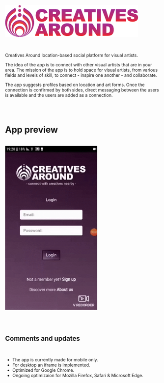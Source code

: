 <br/> ![Screenshot](ca_redpurplelogo.png) <br/> <br/> <br/>

Creatives Around location-based social platform for visual artists.

The idea of the app is to connect with other visual artists that are in your area.
The mission of the app is to hold space for visual artists,
from various fields and levels of skill,
to connect - inspire one another - and collaborate.

The app suggests profiles based on location and art forms.
Once the connection is confirmed by both sides, direct messaging between the users is available and the users are added as a connection.

<br/><br/> 
# App preview
<br/>
<img src="https://github.com/mor-solomonov/creatives-around-frontend/blob/master/Animated%20GIF-downsized_large.gif?raw=true" width="300"/>



 <br/><br/>
 ## Comments and updates
<br/>

* The app is currently made for mobile only.
* For desktop an iframe is implemented.
* Optimized for Google Chrome.
* Ongoing optimizaion for Mozilla Firefox, Safari & Microsoft Edge.





